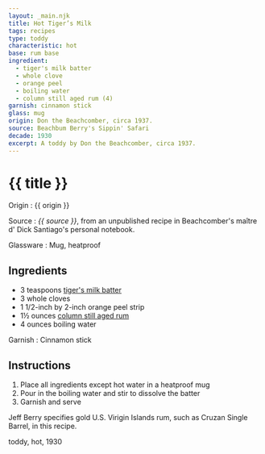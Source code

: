 ```yaml
---
layout: _main.njk
title: Hot Tiger’s Milk
tags: recipes
type: toddy
characteristic: hot
base: rum base
ingredient:
  - tiger's milk batter
  - whole clove
  - orange peel
  - boiling water
  - column still aged rum (4)
garnish: cinnamon stick
glass: mug
origin: Don the Beachcomber, circa 1937.
source: Beachbum Berry's Sippin' Safari
decade: 1930
excerpt: A toddy by Don the Beachcomber, circa 1937.
---
```


<!-- markdownlint-disable MD025 -->
# {{ title }}
<!-- markdownlint-enable MD025 -->

Origin
  : {{ origin }}

Source
  : <cite><span data-pagefind-filter="Source">{{ source }}</span></cite>, from an unpublished recipe in Beachcomber's <span lang="fr">maître d'</span> Dick Santiago's personal notebook.

Glassware
  : <span data-pagefind-filter="Glassware">Mug, heatproof</span>

## Ingredients

- 3 teaspoons [tiger's milk batter](/mixes/tigers-milk-batter/)
- 3 whole cloves
- 1 1/2-inch by 2-inch  orange peel strip
- 1&frac12; ounces [column still aged rum](/rums/08-rum-column-still-aged/)
- 4 ounces boiling water

Garnish
  : <span data-pagefind-filter="Garnish">Cinnamon stick</span>

## Instructions

1. Place all ingredients except hot water in a heatproof mug
2. Pour in the boiling water and stir to dissolve the batter
3. Garnish and serve

<tiki-callout type="note">

Jeff Berry specifies gold U.S. Virigin Islands rum, such as Cruzan Single Barrel, in this recipe.
</tiki-callout>

<div
  class="sr-only"
  data-cat[0]="Drink"
  data-type[0]="Toddy"
  data-char[0]="Hot"
  data-base[0]="Rum/Cane spirits"
  data-ingredient[0]="Tiger’s milk batter"
  data-ingredient[1]="Cloves, whole"
  data-ingredient[2]="Orange peel"
  data-ingredient[3]="Water, boiling"
  data-ingredient[4]="Column still aged rum [4]"
  data-pantry[0]="Cloves, whole"
  data-pantry[1]="Orange peel"
  data-pantry[2]="Water, boiling"
  data-pantry[3]="Cinnamon, grated"
  data-liquor[0]="Column still aged rum [4]"
  data-batter[0]="Tiger’s milk batter"
  data-origin[0]="Don the Beachcomber"
  data-origin[1]="Donn Beach"
  data-origin[2]="Ernest Raymond Gantt"
  data-glass[0]="Coffee mug"
  data-garnish[0]="Cinnamon, grated"
  data-decade[0]="1930"
  data-pagefind-filter="
    Category[data-cat[0]],
    Type[data-type[0]],
    Characteristic[data-char[0]],
    Base[data-base[0]],
    Ingredient[data-ingredient[0]],
    Ingredient[data-ingredient[1]],
    Ingredient[data-ingredient[2]],
    Ingredient[data-ingredient[3]],
    Pantry[data-pantry[0]],
    Pantry[data-pantry[1]],
    Pantry[data-pantry[2]],
    Pantry[data-pantry[3]],
    Liquor[data-liquor[0]],
    Batter[data-batter[0]],
    Ingredient[data-ingredient[4]],
    Origin[data-origin[0]],
    Origin[data-origin[1]],
    Origin[data-origin[2]],
    Glassware[data-glass[0]],
    Garnish[data-garnish[0]],
    Decade[data-decade[0]]
  "
>
</div>

<div class="keywords" aria-hidden>toddy, hot, 1930</div>
